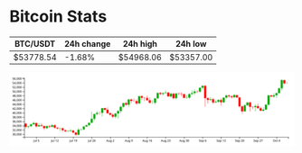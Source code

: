 # Bitcoin Stats

BTC/USDT|24h change|24h high|24h low|
|---|---|---|---|
|$53778.54|-1.68%|$54968.06|$53357.00|

<img src="./chart.svg">
